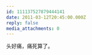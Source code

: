 ```yaml
---
id: 111137527879444141
date: 2011-03-12T20:45:00.000Z
reply: false
media_attachments: 0
---
```


头好痛，痛死算了。 ​​​​

